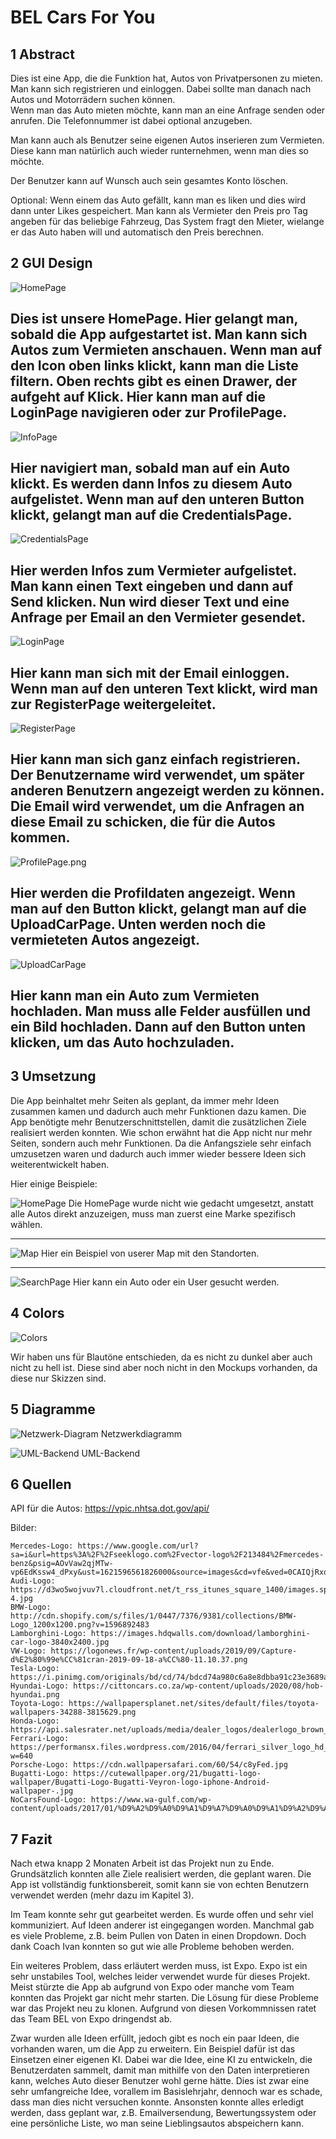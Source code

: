 # BEL Cars For You

## 1 Abstract

Dies ist eine App, die die Funktion hat, Autos von Privatpersonen zu mieten. Man kann sich registrieren und einloggen.
Dabei sollte man danach nach Autos und Motorrädern suchen können.  
Wenn man das Auto mieten möchte, kann man an eine Anfrage senden oder anrufen. Die Telefonnummer ist dabei optional
anzugeben.

Man kann auch als Benutzer seine eigenen Autos inserieren zum Vermieten. Diese kann man natürlich auch wieder
runternehmen, wenn man dies so möchte.

Der Benutzer kann auf Wunsch auch sein gesamtes Konto löschen.

Optional:
Wenn einem das Auto gefällt, kann man es liken und dies wird dann unter Likes gespeichert. Man kann als Vermieter den
Preis pro Tag angeben für das beliebige Fahrzeug, Das System fragt den Mieter, wielange er das Auto haben will und
automatisch den Preis berechnen.

## 2 GUI Design

![HomePage](docs/image/HomePage.png)

Dies ist unsere HomePage. Hier gelangt man, sobald die App aufgestartet ist. Man kann sich Autos zum Vermieten
anschauen. Wenn man auf den Icon oben links klickt, kann man die Liste filtern. Oben rechts gibt es einen Drawer, der
aufgeht auf Klick. Hier kann man auf die LoginPage navigieren oder zur ProfilePage.
---

![InfoPage](docs/image/InfoPage.png)

Hier navigiert man, sobald man auf ein Auto klickt. Es werden dann Infos zu diesem Auto aufgelistet. Wenn man auf den
unteren Button klickt, gelangt man auf die CredentialsPage.
---

![CredentialsPage](docs/image/CredentialsPage.png)

Hier werden Infos zum Vermieter aufgelistet. Man kann einen Text eingeben und dann auf Send klicken. Nun wird dieser
Text und eine Anfrage per Email an den Vermieter gesendet.
---

![LoginPage](docs/image/LoginPage.png)

Hier kann man sich mit der Email einloggen. Wenn man auf den unteren Text klickt, wird man zur RegisterPage
weitergeleitet.
---

![RegisterPage](docs/image/RegisterPage.png)

Hier kann man sich ganz einfach registrieren. Der Benutzername wird verwendet, um später anderen Benutzern angezeigt
werden zu können. Die Email wird verwendet, um die Anfragen an diese Email zu schicken, die für die Autos kommen.
---

![ProfilePage.png](docs/image/ProfilePage.png)

Hier werden die Profildaten angezeigt. Wenn man auf den Button klickt, gelangt man auf die UploadCarPage. Unten werden
noch die vermieteten Autos angezeigt.
---

![UploadCarPage](docs/image/UploadCarPage.png)

Hier kann man ein Auto zum Vermieten hochladen. Man muss alle Felder ausfüllen und ein Bild hochladen. Dann auf den
Button unten klicken, um das Auto hochzuladen.
---

## 3 Umsetzung

Die App beinhaltet mehr Seiten als geplant, da immer mehr Ideen zusammen kamen und dadurch auch mehr Funktionen dazu
kamen. Die App benötigte mehr Benutzerschnittstellen, damit die zusätzlichen Ziele realisiert werden konnten. Wie schon
erwähnt hat die App nicht nur mehr Seiten, sondern auch mehr Funktionen. Da die Anfangsziele sehr einfach umzusetzen
waren und dadurch auch immer wieder bessere Ideen sich weiterentwickelt haben.

Hier einige Beispiele:

![HomePage](docs/image/HomePageR.png) Die HomePage wurde nicht wie gedacht umgesetzt, anstatt alle Autos direkt
anzuzeigen, muss man zuerst eine Marke spezifisch wählen.

---

![Map](docs/image/Map.png) Hier ein Beispiel von userer Map mit den Standorten.

---

![SearchPage](docs/image/SearchPage.png) Hier kann ein Auto oder ein User gesucht werden.

## 4 Colors

![Colors](docs/image/colors.png)

Wir haben uns für Blautöne entschieden, da es nicht zu dunkel aber auch nicht zu hell ist. Diese sind aber noch nicht in
den Mockups vorhanden, da diese nur Skizzen sind.

## 5 Diagramme

![Netzwerk-Diagram](docs/image/diagram.jpg)
Netzwerkdiagramm

![UML-Backend](docs/image/BEL-Cars-For-You-UML.png)
UML-Backend

## 6 Quellen

API für die Autos: https://vpic.nhtsa.dot.gov/api/

Bilder:

    Mercedes-Logo: https://www.google.com/url?sa=i&url=https%3A%2F%2Fseeklogo.com%2Fvector-logo%2F213484%2Fmercedes-benz&psig=AOvVaw2qjMTw-vp6EdKssw4_dPxy&ust=1621596561826000&source=images&cd=vfe&ved=0CAIQjRxqFwoTCOjVx42U2PACFQAAAAAdAAAAABAD
    Audi-Logo: https://d3wo5wojvuv7l.cloudfront.net/t_rss_itunes_square_1400/images.spreaker.com/original/00cd7d112e9e8769677ff9aabd3996a   4.jpg
    BMW-Logo: http://cdn.shopify.com/s/files/1/0447/7376/9381/collections/BMW-Logo_1200x1200.png?v=1596892483
    Lamborghini-Logo: https://images.hdqwalls.com/download/lamborghini-car-logo-3840x2400.jpg
    VW-Logo: https://logonews.fr/wp-content/uploads/2019/09/Capture-d%E2%80%99e%CC%81cran-2019-09-18-a%CC%80-11.10.37.png
    Tesla-Logo: https://i.pinimg.com/originals/bd/cd/74/bdcd74a980c6a8e8dbba91c23e3689af.png
    Hyundai-Logo: https://cittoncars.co.za/wp-content/uploads/2020/08/hob-hyundai.png
    Toyota-Logo: https://wallpapersplanet.net/sites/default/files/toyota-wallpapers-34288-3815629.png
    Honda-Logo: https://api.salesrater.net/uploads/media/dealer_logos/dealerlogo_brown_honda__6a6e9029.jpg
    Ferrari-Logo: https://performansx.files.wordpress.com/2016/04/ferrari_silver_logo_hd_images_f32c.jpg?w=640
    Porsche-Logo: https://cdn.wallpapersafari.com/60/54/c8yFed.jpg
    Bugatti-Logo: https://cutewallpaper.org/21/bugatti-logo-wallpaper/Bugatti-Logo-Bugatti-Veyron-logo-iphone-Android-wallpaper-.jpg
    NoCarsFound-Logo: https://www.wa-gulf.com/wp-content/uploads/2017/01/%D9%A2%D9%A0%D9%A1%D9%A7%D9%A0%D9%A1%D9%A2%D9%A4_%D9%A2%D9%A0%D9%A2%D9%A9%D9%A4%D9%A3.png

## 7 Fazit

Nach etwa knapp 2 Monaten Arbeit ist das Projekt nun zu Ende. Grundsätzlich konnten alle Ziele realisiert werden, die
geplant waren. Die App ist vollständig funktionsbereit, somit kann sie von echten Benutzern verwendet werden (mehr dazu
im Kapitel 3).

Im Team konnte sehr gut gearbeitet werden. Es wurde offen und sehr viel kommuniziert. Auf Ideen anderer ist eingegangen
worden. Manchmal gab es viele Probleme, z.B. beim Pullen von Daten in einen Dropdown. Doch dank Coach Ivan konnten so
gut wie alle Probleme behoben werden.

Ein weiteres Problem, dass erläutert werden muss, ist Expo. Expo ist ein sehr unstabiles Tool, welches leider verwendet
wurde für dieses Projekt. Meist stürzte die App ab aufgrund von Expo oder manche vom Team konnten das Projekt gar nicht
mehr starten. Die Lösung für diese Probleme war das Projekt neu zu klonen. Aufgrund von diesen Vorkommnissen ratet das
Team BEL von Expo dringendst ab.

Zwar wurden alle Ideen erfüllt, jedoch gibt es noch ein paar Ideen, die vorhanden waren, um die App zu erweitern. Ein
Beispiel dafür ist das Einsetzen einer eigenen KI. Dabei war die Idee, eine KI zu entwickeln, die Benutzerdaten sammelt,
damit man mithilfe von den Daten interpretieren kann, welches Auto dieser Benutzer wohl gerne hätte. Dies ist zwar eine
sehr umfangreiche Idee, vorallem im Basislehrjahr, dennoch war es schade, dass man dies nicht versuchen konnte.
Ansonsten konnte alles erledigt werden, dass geplant war, z.B. Emailversendung, Bewertungssystem oder eine persönliche
Liste, wo man seine Lieblingsautos abspeichern kann.
